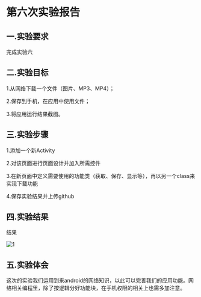 # 第六次实验报告
 
## 一.实验要求

   完成实验六
   
## 二.实验目标

1.从网络下载一个文件（图片、MP3、MP4）；

2.保存到手机，在应用中使用文件；

3.将应用运行结果截图。

## 三.实验步骤

 1.添加一个新Activity
 
 2.对该页面进行页面设计并加入所需控件
 
 3.在新页面中定义需要使用的功能类（获取、保存、显示等），再以另一个class来实现下载功能
 
 4.保存实验结果并上传github

## 四.实验结果

  结果
  
  ![1](https://github.com/dl3213/android-labs-2018/blob/master/soft1614080902201/lab6/lab6-1.PNG)


## 五.实验体会

这次的实验我们运用到来android的网络知识，以此可以完善我们的应用功能。网络相关编程里，除了按逻辑分好功能块，在手机权限的相关上也需多加注意。
